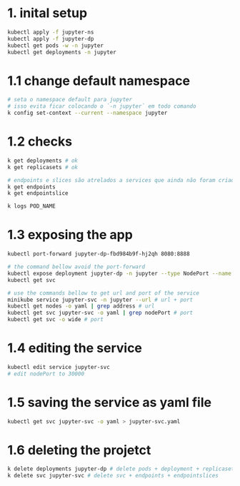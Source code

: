 # 1. inital setup
```sh
kubectl apply -f jupyter-ns
kubectl apply -f jupyter-dp
kubectl get pods -w -n jupyter
kubectl get deployments -n jupyter
```

# 1.1 change default namespace
```sh
# seta o namespace default para jupyter
# isso evita ficar colocando o `-n jupyter` em todo comando
k config set-context --current --namespace jupyter
```

# 1.2 checks
```sh
k get deployments # ok
k get replicasets # ok

# endpoints e slices são atrelados a services que ainda não foram criados
k get endpoints
k get endpointslice

k logs POD_NAME
```

# 1.3 exposing the app
```sh
kubectl port-forward jupyter-dp-fbd984b9f-hj2qh 8080:8888

# the command bellow avoid the port-forward
kubectl expose deployment jupyter-dp -n jupyter --type NodePort --name jupyter-svc
kubectl get svc

# use the commands bellow to get url and port of the service
minikube service jupyter-svc -n jupyter --url # url + port
kubectl get nodes -o yaml | grep address # url
kubectl get svc jupyter-svc -o yaml | grep nodePort # port
kubectl get svc -o wide # port
```

# 1.4 editing the service
```sh
kubectl edit service jupyter-svc
# edit nodePort to 30000
```

# 1.5 saving the service as yaml file
```sh
kubectl get svc jupyter-svc -o yaml > jupyter-svc.yaml
```

# 1.6 deleting the projetct
```sh
k delete deployments jupyter-dp # delete pods + deployment + replicasets.
k delete svc jupyter-svc # delete svc + endpoints + endpointslices
```